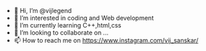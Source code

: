- 👋 Hi, I’m @vijlegend
- 👀 I’m interested in coding and Web development 
- 🌱 I’m currently learning C++,html,css
- 💞️ I’m looking to collaborate on ...
- 📫 How to reach me on  https://www.instagram.com/vij_sanskar/

<!---
vijlegend/vijlegend is a ✨ special ✨ repository because its `README.md` (this file) appears on your GitHub profile.
You can click the Preview link to take a look at your changes.
--->
